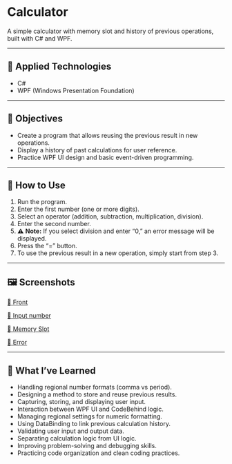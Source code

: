 # Calculator

A simple calculator with memory slot and history of previous operations, built with C# and WPF.

---

## 📌 Applied Technologies
- C#
- WPF (Windows Presentation Foundation)

---

## 🎯 Objectives
- Create a program that allows reusing the previous result in new operations.
- Display a history of past calculations for user reference.
- Practice WPF UI design and basic event-driven programming.

---

## 🚀 How to Use
1. Run the program.
2. Enter the first number (one or more digits).
3. Select an operator (addition, subtraction, multiplication, division).
4. Enter the second number.
5. ⚠️ **Note:** If you select division and enter “0,” an error message will be displayed.
6. Press the “=” button.
7. To use the previous result in a new operation, simply start from step 3.

---

## 🖼️ Screenshots

[📸 Front](https://github.com/dev-prado89/Calculator/blob/main/images/Front.png?raw=true)

[📸 Input number](https://github.com/dev-prado89/Calculator/blob/main/images/Calc.png?raw=true)

[📸 Memory Slot](https://github.com/dev-prado89/Calculator/blob/main/images/Calc_Mem.png?raw=true)

[📸 Error](https://github.com/dev-prado89/Calculator/blob/main/images/Error.png?raw=true)

---

## 🧠 What I’ve Learned
- Handling regional number formats (comma vs period).
- Designing a method to store and reuse previous results.
- Capturing, storing, and displaying user input.
- Interaction between WPF UI and CodeBehind logic.
- Managing regional settings for numeric formatting.
- Using DataBinding to link previous calculation history.
- Validating user input and output data.
- Separating calculation logic from UI logic.
- Improving problem-solving and debugging skills.
- Practicing code organization and clean coding practices.
